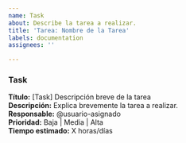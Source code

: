 ```yaml
---
name: Task
about: Describe la tarea a realizar.
title: 'Tarea: Nombre de la Tarea'
labels: documentation
assignees: ''

---
```


### Task

**Título:** [Task] Descripción breve de la tarea  
**Descripción:** Explica brevemente la tarea a realizar.  
**Responsable:** @usuario-asignado  
**Prioridad:** Baja | Media | Alta  
**Tiempo estimado:** X horas/días
